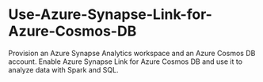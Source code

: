 # Use-Azure-Synapse-Link-for-Azure-Cosmos-DB
Provision an Azure Synapse Analytics workspace and an Azure Cosmos DB account. Enable Azure Synapse Link for Azure Cosmos DB and use it to analyze data with Spark and SQL.
